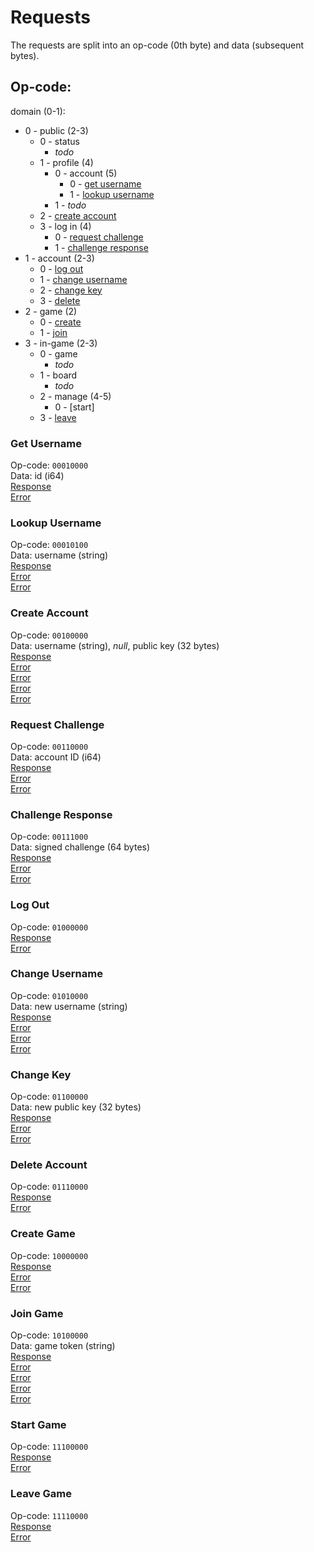 # Requests

The requests are split into an op-code (0th byte) and data (subsequent bytes).

## Op-code:

domain (0-1):
- 0 - public (2-3)
  - 0 - status
    - *todo*
  - 1 - profile (4)
    - 0 - account (5)
      - 0 - [get username](#get-username)
      - 1 - [lookup username](#lookup-username)
    - 1 - *todo*
  - 2 - [create account](#create-account)
  - 3 - log in (4)
    - 0 - [request challenge](#request-challenge)
    - 1 - [challenge response](#challenge-response)
- 1 - account (2-3)
  - 0 - [log out](#log-out)
  - 1 - [change username](#change-username)
  - 2 - [change key](#change-key)
  - 3 - [delete](#delete-account)
- 2 - game (2)
    - 0 - [create](#create-game)
    - 1 - [join](#join-game)
- 3 - in-game (2-3)
    - 0 - game
      - *todo*
    - 1 - board
      - *todo*
    - 2 - manage (4-5)
      - 0 - [start]
    - 3 - [leave](#leave-game)

### Get Username

Op-code: `00010000`  
Data: id (i64)  
[Response](./response.md#username)  
[Error](./response.md#unknown-id)

### Lookup Username

Op-code: `00010100`  
Data: username (string)  
[Response](./response.md#account-id)  
[Error](./response.md#invalid-username)  
[Error](./response.md#unknown-username)

### Create Account

Op-code: `00100000`  
Data: username (string), *null*, public key (32 bytes)  
[Response](./response.md#account-id)  
[Error](./response.md#logged-in)  
[Error](./response.md#invalid-username)  
[Error](./response.md#username-in-use)  
[Error](./response.md#invalid-public-key)

### Request Challenge

Op-code: `00110000`  
Data: account ID (i64)  
[Response](./response.md#log-in-challenge)  
[Error](./response.md#logged-in)  
[Error](./response.md#unknown-username)

### Challenge Response

Op-code: `00111000`  
Data: signed challenge (64 bytes)  
[Response](./response.md#confirmation)  
[Error](./response.md#no-challenge-request)  
[Error](./response.md#log-in-failed)

### Log Out

Op-code: `01000000`  
[Response](./response.md#confirmation)  
[Error](./response.md#not-logged-in)

### Change Username

Op-code: `01010000`  
Data: new username (string)  
[Response](./response.md#confirmation)  
[Error](./response.md#not-logged-in)  
[Error](./response.md#invalid-username)  
[Error](./response.md#username-in-use)

### Change Key

Op-code: `01100000`  
Data: new public key (32 bytes)  
[Response](./response.md#confirmation)  
[Error](./response.md#not-logged-in)  
[Error](./response.md#invalid-public-key)

### Delete Account

Op-code: `01110000`  
[Response](./response.md#confirmation)  
[Error](./response.md#not-logged-in)

### Create Game

Op-code: `10000000`  
[Response](./response.md#game-code)  
[Error](./response.md#in-game)  
[Error](./response.md#not-logged-in)

### Join Game

Op-code: `10100000`  
Data: game token (string)  
[Response](./response.md#confirmation)  
[Error](./response.md#in-game)  
[Error](./response.md#not-logged-in)  
[Error](./response.md#invalid-game-code)  
[Error](./response.md#unknown-game-code)

### Start Game

Op-code: `11100000`  
[Response](./response.md#game-start)  
[Error](./response.md#not-game-host)

### Leave Game

Op-code: `11110000`  
[Response](./response.md#confirmation)  
[Error](./response.md#not-in-game)
